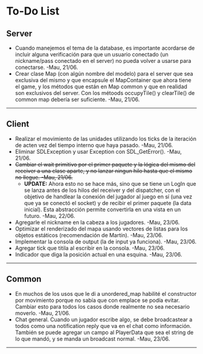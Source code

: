 # To-Do List

## Server

* Cuando manejemos el tema de la database, es importante acordarse de incluir alguna verificación para que un usuario conectado (un nickname/pass conectado en el server) no pueda volver a usarse para conectarse. -Mau, 21/06.
* Crear clase Map (con algún nombre del modelo) para el server que sea exclusiva del mismo y que encapsule el MapContainer que ahora tiene el game, y los métodos que están en Map common y que en realidad son exclusivos del server. Con los métoods occupyTile() y clearTile() de common map debería ser suficiente. -Mau, 21/06.

---

## Client

* Realizar el movimiento de las unidades utilizando los ticks de la iteración de acten vez del tiempo interno que haya pasado. -Mau, 21/06.
* Eliminar SDLException y usar Exception con SDL_GetError(). -Mau, 21/06.
* ~~Cambiar el wait primitivo por el primer paquete y la lógica del mismo del receiver a una clase aparte, y no lanzar ningun hilo hasta que el mismo no llegue. -Mau, 21/06.~~
    * **UPDATE:** Ahora esto no se hace más, sino que se tiene un LogIn que se lanza antes de los hilos del receiver y del dispatcher, con el objetivo de handlear la conexión del jugador al juego en sí (una vez que ya se conectó el socket) y de recibir el primer paquete (la data inicial). Esta abstracción permite convertirla en una vista en un futuro. -Mau, 22/06.
* Agregarle el nickname en la cabeza a los jugadores. -Mau, 23/06.
* Optimizar el renderizado del mapa usando vectores de listas para los objetos estáticos (recomendación de Martín). -Mau, 23/06.
* Implementar la consola de output (la de input ya funciona). -Mau, 23/06.
* Agregar tick que titila al escribir en la consola. -Mau, 23/06.
* Indicador que diga la posición actual en una esquina. -Mau, 23/06.

---

## Common

* En muchos de los usos que le di a unordered_map habilité el constructor por movimiento porque no sabía que con emplace se podía evitar. Cambiar esto para todos los casos donde realmente no sea necesario moverlo. -Mau, 21/06.
* Chat general. Cuando un jugador escribe algo, se debe broadcastear a todos como una notification reply que va en el chat como información. También se puede agregar un campo al PlayerData que sea el string de lo que mandó, y se manda un broadcast normal. -Mau, 23/06.


---

